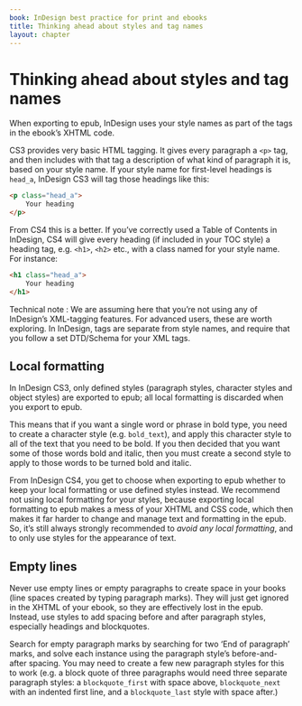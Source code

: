 ```yaml
---
book: InDesign best practice for print and ebooks
title: Thinking ahead about styles and tag names
layout: chapter
---
```


# Thinking ahead about styles and tag names

When exporting to epub, InDesign uses your style names as part of the tags in the ebook’s XHTML code.

CS3 provides very basic HTML tagging. It gives every paragraph a `<p>` tag, and then includes with that tag a description of what kind of paragraph it is, based on your style name. If your style name for first-level headings is `head_a`, InDesign CS3 will tag those headings like this:

~~~ html
<p class="head_a">
	Your heading
</p>
~~~

From CS4 this is a better. If you’ve correctly used a Table of Contents in InDesign, CS4 will give every heading (if included in your TOC style) a heading tag, e.g. `<h1>`, `<h2>` etc., with a class named for your style name. For instance:

~~~ html
<h1 class="head_a">
	Your heading
</h1>
~~~

Technical note
:	We are assuming here that you’re not using any of InDesign’s XML-tagging features. For advanced users, these are worth exploring. In InDesign, tags are separate from style names, and require that you follow a set DTD/Schema for your XML tags.

## Local formatting

In InDesign CS3, only defined styles (paragraph styles, character styles and object styles) are exported to epub; all local formatting is discarded when you export to epub.

This means that if you want a single word or phrase in bold type, you need to create a character style (e.g. `bold_text`), and apply this character style to all of the text that you need to be bold. If you then decided that you want some of those words bold and italic, then you must create a second style to apply to those words to be turned bold and italic.

From InDesign CS4, you get to choose when exporting to epub whether to keep your local formatting or use defined styles instead. We recommend not using local formatting for your styles, because exporting local formatting to epub makes a mess of your XHTML and CSS code, which then makes it far harder to change and manage text and formatting in the epub. So, it’s still always strongly recommended to *avoid any local formatting*, and to only use styles for the appearance of text.

## Empty lines

Never use empty lines or empty paragraphs to create space in your books (line spaces created by typing paragraph marks). They will just get ignored in the XHTML of your ebook, so they are effectively lost in the epub. Instead, use styles to add spacing before and after paragraph styles, especially headings and blockquotes.

Search for empty paragraph marks by searching for two ‘End of paragraph’ marks, and solve each instance using the paragraph style’s before-and-after spacing. You may need to create a few new paragraph styles for this to work (e.g. a block quote of three paragraphs would need three separate paragraph styles: a `blockquote_first` with space above, `blockquote_next` with an indented first line, and a `blockquote_last` style with space after.)
